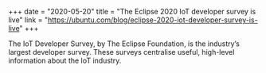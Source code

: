 +++
date = "2020-05-20"
title = "The Eclipse 2020 IoT developer survey is live"
link = "https://ubuntu.com/blog/eclipse-2020-iot-developer-survey-is-live"
+++

The IoT Developer Survey, by The Eclipse Foundation, is the industry’s largest developer survey. These surveys centralise useful, high-level information about the IoT industry.
